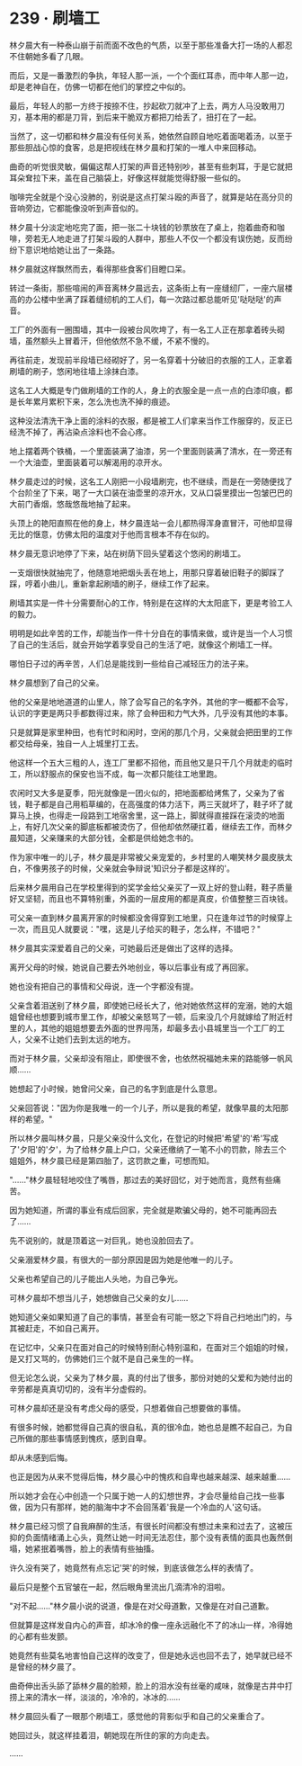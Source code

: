<link rel="stylesheet" href="../styles/text.css" />
<h1>239 · 刷墙工</h1>

林夕晨大有一种泰山崩于前而面不改色的气质，以至于那些准备大打一场的人都忍不住朝她多看了几眼。

而后，又是一番激烈的争执，年轻人那一派，一个个面红耳赤，而中年人那一边，却是老神自在，仿佛一切都在他们的掌控之中似的。

最后，年轻人的那一方终于按捺不住，抄起砍刀就冲了上去，两方人马没敢用刀刃，基本用的都是刀背，到后来干脆双方都把刀给丢了，扭打在了一起。

当然了，这一切都和林夕晨没有任何关系，她依然自顾自地吃着面喝着汤，以至于那些胆战心惊的食客，总是把视线在林夕晨和打架的一堆人中来回移动。

曲奇的听觉很灵敏，偏偏这帮人打架的声音还特别吵，甚至有些刺耳，于是它就把耳朵耷拉下来，盖在自己脑袋上，好像这样就能觉得舒服一些似的。

咖啡完全就是个没心没肺的，别说是这点打架斗殴的声音了，就算是站在高分贝的音响旁边，它都能像没听到声音似的。

林夕晨十分淡定地吃完了面，把一张二十块钱的钞票放在了桌上，抱着曲奇和咖啡，旁若无人地走进了打架斗殴的人群中，那些人不仅一个都没有误伤她，反而纷纷下意识地给她让出了一条路。

林夕晨就这样飘然而去，看得那些食客们目瞪口呆。

转过一条街，那些喧闹的声音离林夕晨远去，这条街上有一座缝纫厂，一座六层楼高的办公楼中坐满了踩着缝纫机的工人们，每一次路过都总能听见'哒哒哒'的声音。

工厂的外面有一圈围墙，其中一段被台风吹垮了，有一名工人正在那拿着砖头砌墙，虽然额头上冒着汗，但他依然不急不缓，不紧不慢的。

再往前走，发现前半段墙已经砌好了，另一名穿着十分破旧的衣服的工人，正拿着刷墙的刷子，悠闲地往墙上涂抹白漆。

这名工人大概是专门做刷墙的工作的人，身上的衣服全是一点一点的白漆印痕，都是长年累月累积下来，怎么洗也洗不掉的痕迹。

这种没法清洗干净上面的涂料的衣服，都是被工人们拿来当作工作服穿的，反正已经洗不掉了，再沾染点涂料也不会心疼。

地上摆着两个铁桶，一个里面装满了油漆，另一个里面则装满了清水，在一旁还有一个大油壶，里面装着可以解渴用的凉开水。

林夕晨走过的时候，这名工人刚把一小段墙刷完，也不继续，而是在一旁随便找了个台阶坐了下来，喝了一大口装在油壶里的凉开水，又从口袋里摸出一包皱巴巴的大前门香烟，悠哉悠哉地抽了起来。

头顶上的艳阳直照在他的身上，林夕晨连站一会儿都热得浑身直冒汗，可他却显得无比的惬意，仿佛太阳的温度对于他而言根本不存在似的。

林夕晨无意识地停了下来，站在树荫下回头望着这个悠闲的刷墙工。

一支烟很快就抽完了，他随意地把烟头丢在地上，用那只穿着破旧鞋子的脚踩了踩，哼着小曲儿，重新拿起刷墙的刷子，继续工作了起来。

刷墙其实是一件十分需要耐心的工作，特别是在这样的大太阳底下，更是考验工人的毅力。

明明是如此辛苦的工作，却能当作一件十分自在的事情来做，或许是当一个人习惯了自己的生活后，就会开始学着享受自己的生活了吧，就像这个刷墙工一样。

哪怕日子过的再辛苦，人们总是能找到一些给自己减轻压力的法子来。

林夕晨想到了自己的父亲。

他的父亲是地地道道的山里人，除了会写自己的名字外，其他的字一概都不会写，认识的字更是两只手都数得过来，除了会种田和力气大外，几乎没有其他的本事。

只是就算是家里种田，也有忙时和闲时，空闲的那几个月，父亲就会把田里的工作都交给母亲，独自一人上城里打工去。

他这样一个五大三粗的人，连工厂里都不招他，而且他又是只干几个月就走的临时工，所以舒服点的保安也当不成，每一次都只能往工地里跑。

农闲时又大多是夏季，阳光就像是一团火似的，把地面都给烤焦了，父亲为了省钱，鞋子都是自己用稻草编的，在高强度的体力活下，两三天就坏了，鞋子坏了就算马上换，也得走一段路到工地宿舍里，这一路上，脚就得直接踩在滚烫的地面上，有好几次父亲的脚底板都被烫伤了，但他却依然硬扛着，继续去工作，而林夕晨知道，父亲赚来的大部分钱，全都是供给她念书的。

作为家中唯一的儿子，林夕晨是非常被父亲宠爱的，乡村里的人嘲笑林夕晨皮肤太白，不像男孩子的时候，父亲就会争辩说'知识分子都是这样的'。

后来林夕晨用自己在学校里得到的奖学金给父亲买了一双上好的登山鞋，鞋子质量好又坚韧，而且也不算特别重，外面的一层皮用的都是真皮，价值整整三百块钱。

可父亲一直到林夕晨离开家的时候都没舍得穿到工地里，只在逢年过节的时候穿上一次，而且见人就要说："嘿，这是儿子给买的鞋子，怎么样，不错吧？"

林夕晨其实深爱着自己的父亲，可她最后还是做出了这样的选择。

离开父母的时候，她说自己要去外地创业，等以后事业有成了再回家。

她也没有把自己的事情和父母说，连一个字都没有提。

父亲含着泪送别了林夕晨，即使她已经长大了，他对她依然这样的宠溺，她的大姐姐曾经也想要到城市里工作，却被父亲怒骂了一顿，后来没几个月就嫁给了附近村里的人，其他的姐姐想要去外面的世界闯荡，却最多去小县城里当一个工厂的工人，父亲不让她们去到太远的地方。

而对于林夕晨，父亲却没有阻止，即使很不舍，也依然祝福她未来的路能够一帆风顺……

她想起了小时候，她曾问父亲，自己的名字到底是什么意思。

父亲回答说："因为你是我唯一的一个儿子，所以是我的希望，就像早晨的太阳那样的希望。"

所以林夕晨叫林夕晨，只是父亲没什么文化，在登记的时候把'希望'的'希'写成了'夕阳'的'夕'，为了给林夕晨上户口，父亲还缴纳了一笔不小的罚款，除去三个姐姐外，林夕晨已经是第四胎了，这罚款之重，可想而知。

"……"林夕晨轻轻地咬住了嘴唇，那过去的美好回忆，对于她而言，竟然有些痛苦。

因为她知道，所谓的事业有成后回家，完全就是欺骗父母的，她不可能再回去了……

先不说别的，就是顶着这一对巨乳，她也没脸回去了。

父亲溺爱林夕晨，有很大的一部分原因是因为她是他唯一的儿子。

父亲也希望自己的儿子能出人头地，为自己争光。

可林夕晨却不想当儿子，她想做自己父亲的女儿……

她知道父亲如果知道了自己的事情，甚至会有可能一怒之下将自己扫地出门的，与其被赶走，不如自己离开。

在记忆中，父亲只在面对自己的时候特别耐心特别温和，在面对三个姐姐的时候，是又打又骂的，仿佛她们三个就不是自己亲生的一样。

但无论怎么说，父亲为了林夕晨，真的付出了很多，那份对她的父爱和为她付出的辛劳都是真真切切的，没有半分虚假的。

可林夕晨却还是没有考虑父母的感受，只想着做自己想要做的事情。

有很多时候，她都觉得自己真的很自私，真的很冷血，她也总是瞧不起自己，为自己所做的那些事情感到愧疚，感到自卑。

却从未感到后悔。

也正是因为从来不觉得后悔，林夕晨心中的愧疚和自卑也越来越深、越来越重……

所以她才会在心中创造一个只属于她一人的幻想世界，才会尽量给自己找一些事做，因为只有那样，她的脑海中才不会回荡着'我是一个冷血的人'这句话。

林夕晨已经习惯了自我麻醉的生活，有很长时间都没有想过未来和过去了，这被压抑的负面情绪涌上心头，竟然让她一时间无法忍住，那个没有表情的面具也轰然倒塌，她紧抿着嘴唇，脸上的表情有些抽搐。

许久没有哭了，她竟然有点忘记'哭'的时候，到底该做怎么样的表情了。

最后只是整个五官皱在一起，然后眼角里流出几滴清冷的泪啦。

"对不起……"林夕晨小说的说道，像是在对父母道歉，又像是在对自己道歉。

但就算是这样发自内心的声音，却冰冷的像一座永远融化不了的冰山一样，冷得她的心都有些发颤。

她竟然有些莫名地害怕自己这样的改变了，但是她永远也回不去了，她早就已经不是曾经的林夕晨了。

曲奇伸出舌头舔了舔林夕晨的脸颊，脸上的泪水没有丝毫的咸味，就像是古井中打捞上来的清水一样，淡淡的，冷冷的，冰冰的……

林夕晨回头看了一眼那个刷墙工，感觉他的背影似乎和自己的父亲重合了。

她回过头，就这样挂着泪，朝她现在所住的家的方向走去。

……
